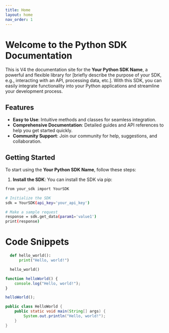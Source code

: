 ```yaml
---
title: Home
layout: home
nav_order: 1
---
```


# Welcome to the Python SDK Documentation

This is V4 the documentation site for the **Your Python SDK Name**, a powerful and flexible library for [briefly describe the purpose of your SDK, e.g., interacting with an API, processing data, etc.]. With this SDK, you can easily integrate functionality into your Python applications and streamline your development process.

## Features

- **Easy to Use**: Intuitive methods and classes for seamless integration.
- **Comprehensive Documentation**: Detailed guides and API references to help you get started quickly.
- **Community Support**: Join our community for help, suggestions, and collaboration.

## Getting Started

To start using the **Your Python SDK Name**, follow these steps:

1. **Install the SDK**:
   You can install the SDK via pip:

```bash
from your_sdk import YourSDK

# Initialize the SDK
sdk = YourSDK(api_key='your_api_key')

# Make a sample request
response = sdk.get_data(param1='value1')
print(response)

```

# Code Snippets



```python
  def hello_world():
      print("Hello, world!")

  hello_world()
```

```javascript
function helloWorld() {
    console.log("Hello, world!");
}

helloWorld();
```


```java
public class HelloWorld {
    public static void main(String[] args) {
        System.out.println("Hello, world!");
    }
}
```

